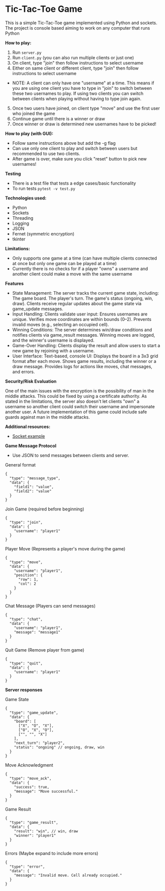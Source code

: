 # Tic-Tac-Toe Game

This is a simple Tic-Tac-Toe game implemented using Python and sockets. The project is console based aiming to work on any computer that runs Python

**How to play:**
1. Run `server.py`
2. Run `client.py` (you can also run multiple clients or just one)
3. On client, type "join" then follow instructions to select username
4. Either on same client or different client, type "join" then follow instructions to select username
  * NOTE: A client can only have one "username" at a time. This means if you are using one client you have to type in "join" to switch between these two usernames to play. If using two clients you can switch between clients when playing without having to type join again.
5. Once two users have joined, on client type "move" and use the first user who joined the game
6. Continue game until there is a winner or draw
7. Once winner or draw is determined new usernames have to be picked!

**How to play (with GUI):**
* Follow same instructions above but add the -g flag
* Can use only one client to play and switch between users but recommended to use two clients.
* After game is over, make sure you click "reset" button to pick new usernames!

**Testing**
* There is a test file that tests a edge cases/basic functionality
* To run tests `pytest -v test.py`

**Technologies used:**
* Python
* Sockets
* Threading
* Logging
* JSON
* Fernet (symmetric encryption)
* tkinter

**Limitations:**
* Only supports one game at a time (can have multiple clients connected at once but only one game can be played at a time)
* Currently there is no checks for if a player "owns" a username and another client could make a move with the same username

**Features**

* State Management:
The server tracks the current game state, including:
The game board.
The player's turn.
The game's status (ongoing, win, draw).
Clients receive regular updates about the game state via game_update messages.
* Input Handling:
Clients validate user input:
Ensures usernames are unique.
Verifies move coordinates are within bounds (0–2).
Prevents invalid moves (e.g., selecting an occupied cell).
* Winning Conditions:
The server determines win/draw conditions and notifies clients via game_result messages.
Winning moves are logged, and the winner's username is displayed.
* Game-Over Handling:
Clients display the result and allow users to start a new game by rejoining with a username.
* User Interface:
Text-based, console UI:
Displays the board in a 3x3 grid format after each move.
Shows game results, including the winner or a draw message.
Provides logs for actions like moves, chat messages, and errors.

**Security/Risk Evaluation**

One of the main issues with the encryption is the possibility of man in the middle attacks. This could be fixed by using a certificate authority. As stated in the limitations, the server also doesn't let clients "own" a username so another client could switch their username and impersonate another user. A future implementation of this game could include safe guards against man in the middle attacks. 


**Additional resources:**
* [Socket example](https://www.geeksforgeeks.org/socket-programming-python/)


**Game Message Protocol**
* Use JSON to send messages between clients and server.

General format

```
{
  "type": "message_type",
  "data": {
    "field1": "value",
    "field2": "value"
  }
} 
```

Join Game (required before beginning)
```
{
  "type": "join",
  "data": {
    "username": "player1"
  }
}
```

Player Move (Represents a player's move during the game)
```
{
  "type": "move",
  "data": {
    "username": "player1",
    "position": {
      "row": 1,
      "col": 2
    }
  }
}
```
Chat Message (Players can send messages)
```
{
  "type": "chat",
  "data": {
    "username": "player1",
    "message": "message1"
  }
}
```
Quit Game (Remove player from game)
```
{
  "type": "quit",
  "data": {
    "username": "player1"
  }
}
```
**Server responses**

Game State
```
{
  "type": "game_update",
  "data": {
    "board": [
      ["X", "O", "X"],
      ["O", "X", "O"],
      ["", "", "X"]
    ],
    "next_turn": "player2",
    "status": "ongoing" // ongoing, draw, win
  }
}
```
Move Acknowledgment
```
{
  "type": "move_ack",
  "data": {
    "success": true,
    "message": "Move successful."
  }
}
```
Game Result
```
{
  "type": "game_result",
  "data": {
    "result": "win", // win, draw
    "winner": "player1"
  }
}
```
Errors (Maybe expand to include more errors)
```
{
  "type": "error",
  "data": {
    "message": "Invalid move. Cell already occupied."
  }
}
```
